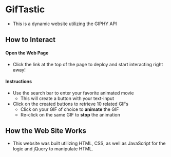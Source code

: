 # GifTastic
* This is a dynamic website utilizing the GIPHY API

 ## How to Interact

#### Open the Web Page
* Click the link at the top of the page to deploy and start interacting right away!  

#### Instructions
* Use the search bar to enter your favorite animated movie
    * This will create a button with your text-input 
* Click on the created buttons to retrieve 10 related GIFs
    * Click on your GIF of choice to **animate** the GIF
    * Re-click on the same GIF to **stop** the animation

## How the Web Site Works
* This website was built utilizing HTML, CSS, as well as JavaScript for the logic and jQuery to manipulate HTML.
